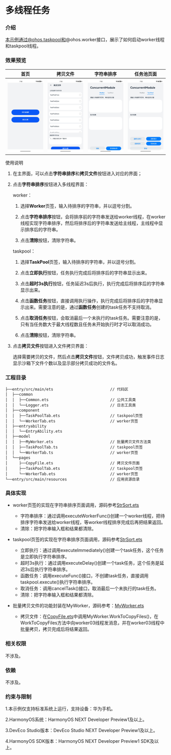 # 多线程任务

### 介绍

本示例通过@ohos.taskpool和@ohos.worker接口，展示了如何启动worker线程和taskpool线程。

### 效果预览

| 首页                                | 拷贝文件                                 | 字符串排序                            | 任务池页面                           |
|-----------------------------------|--------------------------------------|----------------------------------| ------------------------------------ |
| ![](screenshots/device/index.png) | ![](screenshots/device/copyFile.png) | ![](screenshots/device/worker.png) | ![](screenshots/device/taskpool.png) |

使用说明

1. 在主界面，可以点击**字符串排序**和**拷贝文件**按钮进入对应的界面；

2. 点击**字符串排序**按钮进入多线程界面：

   worker：

    1. 选择**Worker**页签，输入待排序的字符串，并以逗号分割。

    2. 点击**字符串排序**按钮，会将排序前的字符串发送给worker线程，在worker线程实现字符串排序，然后将排序后的字符串发送给主线程，主线程中显示排序后的字符串。

    3. 点击**清除**按钮，清除字符串。

   taskpool：

    1. 选择**TaskPool**页签，输入待排序的字符串，并以逗号分割。

    2. 点击**立即执行**按钮，任务执行完成后将排序后的字符串显示出来。

    3. 点击**超时3s执行**按钮，任务延迟3s后执行，执行完成后将排序后的字符串显示出来。

    4. 点击**函数任务**按钮，直接调用执行操作，执行完成后将排序后的字符串显示出来。需要注意的是，通过**函数任务**创建的task任务不支持取消。

    5. 点击**取消任务**按钮，会取消最后一个未执行的task任务。需要注意的是，只有当任务数大于最大线程数且任务未开始执行时才可以取消成功。

    6. 点击**清除**按钮，清除字符串。

3. 点击**拷贝文件**按钮进入文件拷贝界面：

   选择需要拷贝的文件，然后点击**拷贝文件**按钮，文件拷贝成功，触发事件日志显示沙箱下文件个数以及显示部分拷贝成功的文件名。

### 工程目录

```
├──entry/src/main/ets                         // 代码区
│  ├──common
│  │  ├──Common.ets                           // 公共工具类
│  │  └──Logger.ets                           // 日志工具类
│  ├──component
│  │  ├──TaskPoolTab.ets                      // taskpool页签
│  │  └──WorkerTab.ets                        // worker页签
│  ├──entryability
│  │  └──EntryAbility.ets  
│  ├──model
│  │  ├──MyWorker.ets                         // 批量拷贝文件方法类
│  │  ├──TaskPoolTab.ts                       // taskpool页签
│  │  └──WorkerTab.ts                         // worker页签
│  └──pages
│     ├──CopyFile.ets                         // 拷贝文件页面
│     ├──TaskPoolTab.ets                      // taskpool页签
│     └──WorkerTab.ets                        // worker页签
└──entry/src/main/resources                   // 应用资源目录
```

### 具体实现

* worker页签的实现在字符串排序页面调用，源码参考[StrSort.ets](entry/src/main/ets/pages/StrSort.ets)
    * 字符串排序：通过调用executeWorkerFunc()创建一个worker线程，把待排序字符串发送给worker线程，等worker线程排序完成后再把结果返回。
    * 清除：把字符串输入框和结果都清除。

* taskpool页签的实现在字符串排序页面调用，源码参考[StrSort.ets](entry/src/main/ets/pages/StrSort.ets)
    * 立即执行：通过调用executeImmediately()创建一个task任务，这个任务是立即执行字符串排序。
    * 超时3s执行：通过调用executeDelay()创建一个task任务，这个任务是延迟3s后执行字符串排序。
    * 函数任务：调用executeFunc()接口，不创建task任务，直接调用taskpool.execute()执行字符串排序。
    * 取消任务：调用cancelTask()接口，取消最后一个未执行的task任务。
    * 清除：把字符串输入框和结果都清除。

* 批量拷贝文件的功能封装在MyWorker，源码参考：[MyWorker.ets](entry/src/main/ets/model/MyWorker.ets)

    * 拷贝文件：在[CopyFile.ets](entry/src/main/ets/pages/CopyFile.ets)中调用MyWorker.WorkToCopyFiles()，在WorkToCopyFiles方法中向worker03线程发消息，并在worker03线程中批量拷贝，拷贝完成后将结果返回。

### 相关权限

不涉及。

### 依赖

不涉及。

### 约束与限制

1.本示例仅支持标准系统上运行，支持设备：华为手机。

2.HarmonyOS系统：HarmonyOS NEXT Developer Preview1及以上。

3.DevEco Studio版本：DevEco Studio NEXT Developer Preview1及以上。

4.HarmonyOS SDK版本：HarmonyOS NEXT Developer Preview1 SDK及以上。
